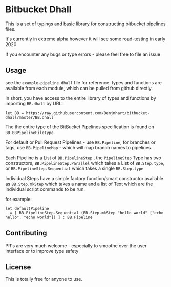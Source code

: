 # Bitbucket Dhall

This is a set of typings and basic library for constructing bitbucket pipelines files.

It's currently in extreme alpha however it will see some road-testing in early 2020

If you encounter any bugs or type errors - please feel free to file an issue


## Usage

see the `example-pipeline.dhall` file for reference. types and functions are available from each module, which can be pulled from github directly.

In short, you have access to the entire library of types and functions by importing `BB.dhall` by URL:

```dhall
let BB = https://raw.githubusercontent.com/Benjmhart/bitbucket-dhall/master/BB.dhall
```

The the entire type of the BitBucket Pipelines specification is found on `BB.BBPipelineFileType`.

For default or Pull Request Pipelines - use `BB.Pipeline`, for branches or tags, use `BB.PipelineMap` - which will map branch names to pipelines.

Each Pipeline is a List of `BB.PipelineStep` , the `PipelineStep` Type has two constructors, `BB.PipelineStep.Parallel` which takes a List of `BB.Step.type`, or `BB.PipelineStep.Sequential` which takes a single `BB.Step.type`

Individual Steps have a simple factory function/smart constructor available as `BB.Step.mkStep` which takes a name and a list of Text which are the individual script commands to be run.

for example:

```dhall
let defaultPipeline 
  = [ BB.PipelineStep.Sequential (BB.Step.mkStep "hello world" ["echo hello", "echo world"]) ] : BB.Pipeline
```

## Contributing

PR's are very much welcome - especially to smoothe over the user interface or to improve type safety

## License

This is totally free for anyone to use.
